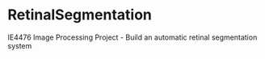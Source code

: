 # RetinalSegmentation
IE4476 Image Processing Project - Build an automatic retinal segmentation system
